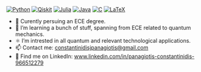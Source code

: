 <p>
  <a href="#"><img alt="Python" src="https://img.shields.io/badge/Python-14354C.svg?logo=python&logoColor=white"></a>
  <a href="#"><img alt="Qiskit" src="https://img.shields.io/badge/-Qiskit-6929C4?logo=Qiskit&logoColor=white"></a>
  <a href="#"><img alt="Julia" src="https://img.shields.io/badge/Julia-9558B2.svg?logo=Julia&logoColor=white"></a>
  <a href="#"><img alt="Java" src="https://custom-icon-badges.herokuapp.com/badge/Java-white.svg?logo=java&logoColor=03599C"></a>
  <a href="#"><img alt="C" src="https://custom-icon-badges.herokuapp.com/badge/C-03599C.svg?logo=c-in-hexagon&logoColor=white"></a>
  <a href="#"><img alt="LaTeX" src="https://img.shields.io/badge/LaTeX-008080.svg?logo=LaTeX&logoColor=white"></a>
</p>

- 🔭 Curently persuing an ECE degree.
- 🌱 I’m learning a bunch of stuff, spanning from ECE related to quantum mechanics.
- ⚛ I’m intrested in all quantum and relevant technological applications.
- 📫 Contact me: constantinidisjpanagiotis@gmail.com
- 🔹 Find me on LinkedIn: www.linkedin.com/in/panagiotis-constantinidis-966512279
<!--
**pConstantinidis/pConstantinidis** is a ✨ _special_ ✨ repository because its `README.md` (this file) appears on your GitHub profile.
-->
